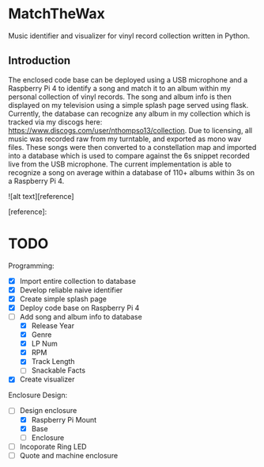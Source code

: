 # MatchTheWax
Music identifier and visualizer for vinyl record collection written in Python.

## Introduction
The enclosed code base can be deployed using a USB microphone and a Raspberry Pi 4 to identify a song and match it to an album within my personal collection of vinyl records. The song and album info is then displayed on my television using a simple splash page served using flask. Currently, the database can recognize any album in my collection which is tracked via my discogs here: https://www.discogs.com/user/nthompso13/collection. Due to licensing, all music was recorded raw from my turntable, and exported as mono wav files. These songs were then converted to a constellation map and imported into a database which is used to compare against the 6s snippet recorded live from the USB microphone. The current implementation is able to recognize a song on average within a database of 110+ albums within 3s on a Raspberry Pi 4. 
 
![alt text][reference]

[reference]: 

# TODO

Programming:
- [x] Import entire collection to database
- [x] Develop reliable naive identifier
- [x] Create simple splash page
- [x] Deploy code base on Raspberry Pi 4
- [ ] Add song and album info to database
  - [x] Release Year
  - [x] Genre
  - [x] LP Num
  - [x] RPM
  - [x] Track Length
  - [ ] Snackable Facts
- [x] Create visualizer

Enclosure Design:
- [ ] Design enclosure
  - [x] Raspberry Pi Mount
  - [x] Base
  - [ ] Enclosure    
- [ ] Incoporate Ring LED
- [ ] Quote and machine enclosure
